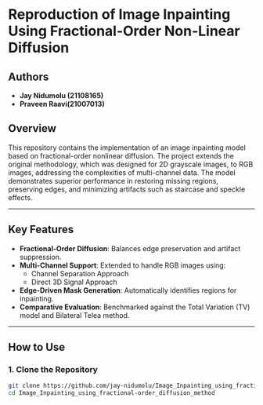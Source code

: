 # Reproduction of Image Inpainting Using Fractional-Order Non-Linear Diffusion

## Authors

- **Jay Nidumolu (21108165)**
- **Praveen Raavi(21007013)**


## Overview
This repository contains the implementation of an image inpainting model based on fractional-order nonlinear diffusion. The project extends the original methodology, which was designed for 2D grayscale images, to RGB images, addressing the complexities of multi-channel data. The model demonstrates superior performance in restoring missing regions, preserving edges, and minimizing artifacts such as staircase and speckle effects.

---

## Key Features
- **Fractional-Order Diffusion**: Balances edge preservation and artifact suppression.
- **Multi-Channel Support**: Extended to handle RGB images using:
  - Channel Separation Approach
  - Direct 3D Signal Approach
- **Edge-Driven Mask Generation**: Automatically identifies regions for inpainting.
- **Comparative Evaluation**: Benchmarked against the Total Variation (TV) model and Bilateral Telea method.


---

## How to Use
### 1. Clone the Repository
```bash
git clone https://github.com/jay-nidumolu/Image_Inpainting_using_fractional-order_diffusion_method.git
cd Image_Inpainting_using_fractional-order_diffusion_method
